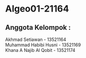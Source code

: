# Algeo01-21164

## Anggota Kelompok :
Akhmad Setiawan - 13521164  
Muhammad Habibi Husni - 13521169  
Khana A Najib Al Qobit - 13521174  
